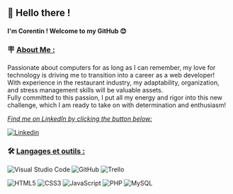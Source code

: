## 👋 Hello there !

#### I'm Corentin ! Welcome to my GitHub 😊

### 🪧 <ins>About Me :</ins>

Passionate about computers for as long as I can remember, my love for technology is driving me to transition into a career as a web developer!  
With experience in the restaurant industry, my adaptability, organization, and stress management skills will be valuable assets.  
Fully committed to this passion, I put all my energy and rigor into this new challenge, which I am ready to take on with determination and enthusiasm!

<ins>_Find me on LinkedIn by clicking the button below:_</ins>

<a href="https://www.linkedin.com/in/corentin-ma/">![Linkedin](https://img.shields.io/badge/linkedin-%230077B5.svg?style=for-the-badge&logo=linkedin&logoColor=white)</a>


### 🛠️ <ins>Langages et outils :

![Visual Studio Code](https://img.shields.io/badge/Visual%20Studio%20Code-0078d7.svg?style=for-the-badge&logo=visual-studio-code&logoColor=white)
![GitHub](https://img.shields.io/badge/github-%23121011.svg?style=for-the-badge&logo=github&logoColor=white)
![Trello](https://img.shields.io/badge/Trello-%23026AA7.svg?style=for-the-badge&logo=Trello&logoColor=white)

![HTML5](https://img.shields.io/badge/html5-%23E34F26.svg?style=for-the-badge&logo=html5&logoColor=white)
![CSS3](https://img.shields.io/badge/css3-%231572B6.svg?style=for-the-badge&logo=css3&logoColor=white)
![JavaScript](https://img.shields.io/badge/javascript-%23323330.svg?style=for-the-badge&logo=javascript&logoColor=%23F7DF1E)
![PHP](https://img.shields.io/badge/php-%23777BB4.svg?style=for-the-badge&logo=php&logoColor=white)
![MySQL](https://img.shields.io/badge/mysql-4479A1.svg?style=for-the-badge&logo=mysql&logoColor=white)
